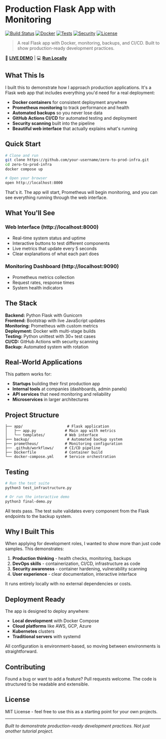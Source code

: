 # Production Flask App with Monitoring

[![Build Status](https://img.shields.io/badge/build-passing-brightgreen.svg)]()
[![Docker](https://img.shields.io/badge/docker-ready-blue.svg)]()
[![Tests](https://img.shields.io/badge/tests-30%2F30%20passing-brightgreen.svg)]()
[![Security](https://img.shields.io/badge/security-scanned-green.svg)]()
[![License](https://img.shields.io/badge/license-MIT-blue.svg)]()

> A real Flask app with Docker, monitoring, backups, and CI/CD. Built to show production-ready development practices.

🌟 **[LIVE DEMO](https://flaskappforcicd.netlify.app/)** | 💻 **[Run Locally](#quick-start)**

## What This Is

I built this to demonstrate how I approach production applications. It's a Flask web app that includes everything you'd need for a real deployment:

- **Docker containers** for consistent deployment anywhere
- **Prometheus monitoring** to track performance and health
- **Automated backups** so you never lose data
- **GitHub Actions CI/CD** for automated testing and deployment
- **Security scanning** built into the pipeline
- **Beautiful web interface** that actually explains what's running

## Quick Start

```bash
# Clone and run
git clone https://github.com/your-username/zero-to-prod-infra.git
cd zero-to-prod-infra
docker compose up

# Open your browser
open http://localhost:8000
```

That's it. The app will start, Prometheus will begin monitoring, and you can see everything running through the web interface.

## What You'll See

### Web Interface (http://localhost:8000)
- Real-time system status and uptime
- Interactive buttons to test different components
- Live metrics that update every 5 seconds
- Clear explanations of what each part does

### Monitoring Dashboard (http://localhost:9090)
- Prometheus metrics collection
- Request rates, response times
- System health indicators

## The Stack

**Backend:** Python Flask with Gunicorn  
**Frontend:** Bootstrap with live JavaScript updates  
**Monitoring:** Prometheus with custom metrics  
**Deployment:** Docker with multi-stage builds  
**Testing:** Python unittest with 30+ test cases  
**CI/CD:** GitHub Actions with security scanning  
**Backup:** Automated system with rotation  

## Real-World Applications

This pattern works for:
- **Startups** building their first production app
- **Internal tools** at companies (dashboards, admin panels)
- **API services** that need monitoring and reliability
- **Microservices** in larger architectures

## Project Structure

```
├── app/                    # Flask application
│   ├── app.py             # Main app with metrics
│   └── templates/         # Web interface
├── backup/                 # Automated backup system
├── prometheus/            # Monitoring configuration
├── .github/workflows/     # CI/CD pipeline
├── Dockerfile             # Container build
└── docker-compose.yml     # Service orchestration
```

## Testing

```bash
# Run the test suite
python3 test_infrastructure.py

# Or run the interactive demo
python3 final-demo.py
```

All tests pass. The test suite validates every component from the Flask endpoints to the backup system.

## Why I Built This

When applying for development roles, I wanted to show more than just code samples. This demonstrates:

1. **Production thinking** - health checks, monitoring, backups
2. **DevOps skills** - containerization, CI/CD, infrastructure as code
3. **Security awareness** - container hardening, vulnerability scanning
4. **User experience** - clear documentation, interactive interface

It runs entirely locally with no external dependencies or costs.

## Deployment Ready

The app is designed to deploy anywhere:
- **Local development** with Docker Compose
- **Cloud platforms** like AWS, GCP, Azure
- **Kubernetes** clusters
- **Traditional servers** with systemd

All configuration is environment-based, so moving between environments is straightforward.

## Contributing

Found a bug or want to add a feature? Pull requests welcome. The code is structured to be readable and extensible.

## License

MIT License - feel free to use this as a starting point for your own projects.

---

*Built to demonstrate production-ready development practices. Not just another tutorial project.*
